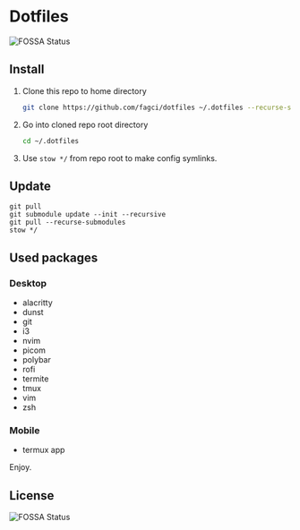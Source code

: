 # Dotfiles

![FOSSA Status](https://app.fossa.com/api/projects/git%2Bgithub.com%2Ffagcinsk%2Fdotfiles.svg?type=shield)

## Install

1. Clone this repo to home directory
    ```sh
    git clone https://github.com/fagci/dotfiles ~/.dotfiles --recurse-submodules
    ```
1. Go into cloned repo root directory
    ```sh
    cd ~/.dotfiles
    ```
1. Use `stow */` from repo root to make config symlinks.

## Update

```
git pull
git submodule update --init --recursive
git pull --recurse-submodules
stow */
```

## Used packages

### Desktop

- alacritty
- dunst
- git
- i3
- nvim
- picom
- polybar
- rofi
- termite
- tmux
- vim
- zsh

### Mobile

- termux app

Enjoy.

## License

![FOSSA Status](https://app.fossa.com/api/projects/git%2Bgithub.com%2Ffagcinsk%2Fdotfiles.svg?type=shield)
